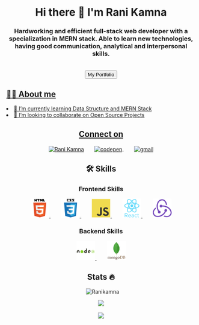 <h1 align='center'>Hi there 👋 I'm Rani Kamna</h1>
<h3 align='center'>Hardworking and efficient full-stack web developer with a specialization in MERN stack. Able to learn new technologies, having good communication, analytical and interpersonal skills.</h3>
<h2 align='center'>
        <a href="https://rani-kamna-portfolio.vercel.app/"  target='_blank'>
        <button>My Portfolio</button>
</h2>
</p>

<!--
**RaniKamna/RaniKamna** is a ✨ _special_ ✨ repository because its `README.md` (this file) appears on your GitHub profile.

Here are some ideas to get you started:
- 🔭 I’m currently working on ...
- 🤔 I’m looking for help with ...
- 💬 Ask me about ...
- 📫 How to reach me: ...
- 😄 Pronouns: ...
- ⚡ Fun fact: ...
- 👷 
-->


<h2> 🙋‍♂️ About me </h2>
<li>🌱 I’m currently learning Data Structure and MERN Stack</li>
<li>👯 I’m looking to collaborate on Open Source Projects</li>

<h2  align="center">Connect on</h2>
<p align="center">
<a href="https://www.linkedin.com/in/rani-kamna-b12b10197/" target="blank"><img align="center" src="https://raw.githubusercontent.com/rahuldkjain/github-profile-readme-generator/master/src/images/icons/Social/linked-in-alt.svg" alt="Rani Kamna" height="50" width="50"/></a>&nbsp;&nbsp;&nbsp;&nbsp;&nbsp;&nbsp;
<a href="https://codepen.io/ranik">
        <img src="https://cdn.freelogovectors.net/wp-content/uploads/2018/03/codepen-button-logo.png" alt="codepen" width='50' height='50' align='center'/>
</a>&nbsp;&nbsp;&nbsp;&nbsp;&nbsp;&nbsp;
<a href="mailto:ranikamna7251@gmail.com">  <img src="http://pngimg.com/uploads/google/google_PNG19639.png" alt="gmail" width='50' height='50'  align='center' /></a>
</p>


<h2 align="center">🛠 Skills</h2>
<h3 align="center">Frontend Skills</h3>
 <p align='center'>
        <a href="https://www.w3.org/html/" target="_blank"  align="center">
   <img src="https://raw.githubusercontent.com/devicons/devicon/master/icons/html5/html5-original-wordmark.svg" alt="html5" width="50" height="50" />
 </a>&nbsp;&nbsp;&nbsp;&nbsp;&nbsp;&nbsp;
 <a href="https://www.w3schools.com/css/" target="_blank">
    <img src="https://raw.githubusercontent.com/devicons/devicon/master/icons/css3/css3-original-wordmark.svg" alt="css3" width="50" height="50" />
 </a>&nbsp;&nbsp;&nbsp;&nbsp;&nbsp;&nbsp;
 <a href="https://developer.mozilla.org/en-US/docs/Web/JavaScript" target="_blank">
    <img src="https://raw.githubusercontent.com/devicons/devicon/master/icons/javascript/javascript-original.svg" alt="javascript" width="50" height="50" />
 </a>&nbsp;&nbsp;&nbsp;&nbsp;&nbsp;&nbsp;
 <a href="https://reactjs.org/" target="_blank">
    <img src="https://raw.githubusercontent.com/devicons/devicon/master/icons/react/react-original-wordmark.svg" alt="react" width="50" height="50" />
 </a>&nbsp;&nbsp;&nbsp;&nbsp;&nbsp;&nbsp;
 <a href="https://react-redux.js.org/introduction/getting-started">
    <img src="https://raw.githubusercontent.com/devicons/devicon/master/icons/redux/redux-original.svg" alt="redux" width="50" height="50" />
 </a>
 </p>
 <h3 align="center">Backend Skills</h3>
 <p align='center'>
         <a href="https://developer.mozilla.org/en-US/docs/Learn/Server-side/Express_Nodejs" target='_blank'>
    <img src="https://raw.githubusercontent.com/devicons/devicon/master/icons/nodejs/nodejs-original-wordmark.svg" alt="nodejs" width="50" height="50" />
 </a>&nbsp;&nbsp;&nbsp;&nbsp;&nbsp;&nbsp;
 <a href="https://docs.mongodb.com/manual/reference/command/">
     <img src="https://raw.githubusercontent.com/devicons/devicon/master/icons/mongodb/mongodb-original-wordmark.svg" alt="mongodb" width="50" height="50" />
 </a>
</p>

<h2 align="center">Stats  🔥</h2>
<p align="center">&nbsp;
<!--         <img align="center" src="https://github-readme-stats.vercel.app/api?username=RaniKamna&show_icons=true&locale=en" alt="RaniKamna" /> -->
        <img src="https://github-readme-stats.vercel.app/api?username=Ranikamna&show_icons=true&theme=radical&count_private=true&border_color=444&title_color=FC6401&icon_color=FC6401&bg_color=0D111700&text_color=969696&custom_title=Ranikamna+Github Stats"height:"200"  alt="Ranikamna" />

</p>
<p align="center">
<!--         <img align="center" src="https://github-readme-streak-stats.herokuapp.com/?user=RaniKamna&" alt="RaniKamna" /> -->
         <img width="400px" height:"200" src="http://github-readme-streak-stats.herokuapp.com?user=Ranikamna&border_color=444&background=0D111700&border=943BDD00&fire=CB0044&sideNums=FC6401&currStreakLabel=ff96e6e&currStreakNum=969696&sideLabels=FC6401&dates=969696&stroke=7F1DA2" />
</p>
<p align="center">
<!--         <img align="center" src="https://github-readme-stats.vercel.app/api/top-langs?username=RaniKamna&show_icons=true&locale=en&layout=compact" alt="RaniKamna" /> -->
           <img src="https://github-readme-stats.vercel.app/api/top-langs/?username=Ranikamna&layout=compact&bg_color=0d1117&text_color=FFF&border_color=444&title_color=00BFFF"  height="200"/>

</p>
